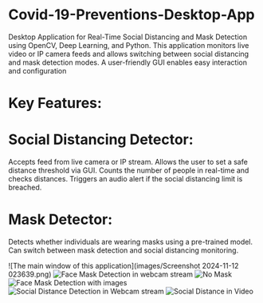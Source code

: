 # Covid-19-Preventions-Desktop-App
Desktop Application for Real-Time Social Distancing and Mask Detection using OpenCV, Deep Learning, and Python. This application monitors live video or IP camera feeds and allows switching between social distancing and mask detection modes. A user-friendly GUI enables easy interaction and configuration
# Key Features:
# Social Distancing Detector:

Accepts feed from live camera or IP stream.
Allows the user to set a safe distance threshold via GUI.
Counts the number of people in real-time and checks distances.
Triggers an audio alert if the social distancing limit is breached.

# Mask Detector:

Detects whether individuals are wearing masks using a pre-trained model.
Can switch between mask detection and social distancing monitoring.

![The main window of this application](images/Screenshot 2024-11-12 023639.png)
![Face Mask Detection in webcam stream](path/to/image)
![ No Mask ](path/to/image)
![Face Mask Detection with images](path/to/image)
![Social Distance Detection in Webcam stream](path/to/image)
![Social Distance in Video ](path/to/image)

